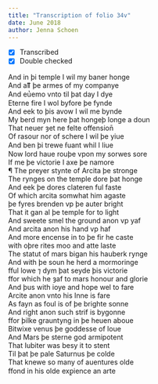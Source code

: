 ```yaml
---
title: "Transcription of folio 34v"
date: June 2018
author: Jenna Schoen
---
```

- [x] Transcribed
- [x] Double checked

And in þi temple I wil my baner honge  
And aỻ þe armes of my companye  
And eu̔emo vnto til þat day I dye  
Eterne fire I wol byfore þe fynde  
And eek to þis avow I wil me bynde  
My berd myn here þat hongeþ longe a doun  
That neuer ȝet ne felte offension̄  
Of rasour nor of schere I wil þe yiue  
And ben þi trewe ẜuant whil I liue  
Now lord haue rouþe vpon my sorwes sore  
If me þe victorie I axe þe namore  
¶ The preyer stynte of Arcita þe stronge  
The rynges on the temple dore þat honge  
And eek þe dores clateren ful faste  
Of which arcita somwhat him agaste  
þe fyres brenden vp þe auter bright  
That it gan al þe temple for to light  
And sweete smel the ground anon vp yaf  
And arcita anon his hand vp haf  
And more encense in to þe fir he caste  
with oþre rites moo and atte laste  
The statut of mars bigan his hauberk rynge  
And with þe soun he herd a mormoringe  
fful lowe ⁊ dym þat seyde þis victorie  
ffor which he ȝaf to mars honour and glorie  
And þus with ioye and hope wel to fare  
Arcite anon vnto his Inne is fare  
As fayn as foul is of þe brighte sonne  
And right anon such strif is bygonne  
ffor þilke grauntyng in þe heuen aboue  
Bitwixe venus þe goddesse of loue  
And Mars þe sterne god armipotent  
That Iubiter was besy it to stent  
Til þat þe pale Saturnus þe colde  
That knewe so many of auentures olde  
ffond in his olde exꝑience an arte  
